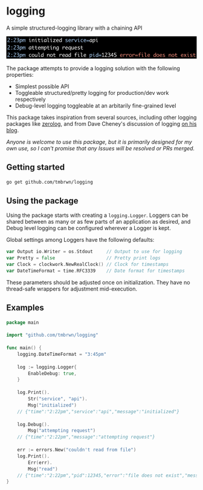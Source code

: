 # logging
A simple structured-logging library with a chaining API

![example](example.png)

The package attempts to provide a logging solution with the following properties:
- Simplest possible API
- Toggleable structured/pretty logging for production/dev work respectively
- Debug-level logging toggleable at an arbitarily fine-grained level

This package takes inspiration from several sources, including other logging packages like [zerolog](https://github.com/rs/zerolog), and from Dave Cheney's discussion of logging [on his blog](https://dave.cheney.net/2015/11/05/lets-talk-about-logging).

_Anyone is welcome to use this package, but it is primarily designed for my own use, so I can't promise that any Issues will be resolved or PRs merged._

## Getting started
```go get github.com/tmbrwn/logging```

## Using the package
Using the package starts with creating a `logging.Logger`. Loggers can be shared between as many or as few parts of an application as desired, and Debug level logging can be configured wherever a Logger is kept.

Global settings among Loggers have the following defaults:
```go
var Output io.Writer = os.Stdout     // Output to use for logging
var Pretty = false                   // Pretty print logs
var Clock = clockwork.NewRealClock() // Clock for timestamps
var DateTimeFormat = time.RFC3339    // Date format for timestamps
```

These parameters should be adjusted once on initialization. They have no thread-safe wrappers for adjustment mid-execution.

## Examples
```go
package main

import "github.com/tmbrwn/logging"

func main() {
	logging.DateTimeFormat = "3:45pm"

	log := logging.Logger{
		EnableDebug: true,
	}

	log.Print().
		Str("service", "api").
		Msg("initialized")
    // {"time":"2:22pm","service":"api","message":"initialized"}

	log.Debug().
		Msg("attempting request")
    // {"time":"2:22pm","message":"attempting request"}

	err := errors.New("couldn't read from file")
	log.Print().
		Err(err).
		Msg("read")
    // {"time":"2:22pm","pid":12345,"error":"file does not exist","message":"could not read file"}
}
```
